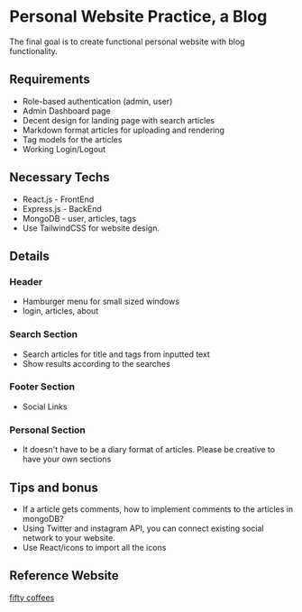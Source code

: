 # Personal Website Practice, a Blog

The final goal is to create functional personal website with blog functionality.

## Requirements

- Role-based authentication (admin, user)
- Admin Dashboard page
- Decent design for landing page with search articles
- Markdown format articles for uploading and rendering 
- Tag models for the articles
- Working Login/Logout

## Necessary Techs

- React.js - FrontEnd
- Express.js - BackEnd
- MongoDB - user, articles, tags
- Use TailwindCSS for website design.

## Details
### Header

- Hamburger menu for small sized windows
- login, articles, about

### Search Section
- Search articles for title and tags from inputted text
- Show results according to the searches

### Footer Section
- Social Links

### Personal Section
- It doesn't have to be a diary format of articles. Please be creative to have your own sections

## Tips and bonus
- If a article gets comments, how to implement comments to the articles in mongoDB?
- Using Twitter and instagram API, you can connect existing social network to your website.
- Use React/icons to import all the icons

## Reference Website
[fifty coffees](https://www.fiftycoffees.com/)